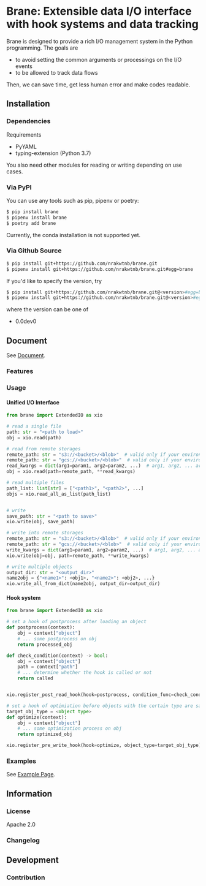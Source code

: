 # Brane: Extensible data I/O interface with hook systems and data tracking 

Brane is designed to provide a rich I/O management system in the Python programming.
The goals are

* to avoid setting the common arguments or processings on the I/O events
* to be allowed to track data flows

Then, we can save time, get less human error and make codes readable.

## Installation

### Dependencies

Requirements
* PyYAML
* typing-extension (Python 3.7)

You also need other modules for reading or writing depending on use cases.

### Via PyPI

You can use any tools such as pip, pipenv or poetry:

```sh
$ pip install brane
$ pipenv install brane
$ poetry add brane
```

Currently, the conda installation is not supported yet.

### Via Github Source

```sh
$ pip install git+https://github.com/nrakwtnb/brane.git
$ pipenv install git+https://github.com/nrakwtnb/brane.git#egg=brane
```

If you'd like to specify the version, try
```sh
$ pip install git+https://github.com/nrakwtnb/brane.git@<version>#egg=brane
$ pipenv install git+https://github.com/nrakwtnb/brane.git@<version>#egg=brane
```
where the version can be one of
* 0.0dev0

## Document

See [Document](https://nrakwtnb.github.io/brane/).

### Features

### Usage

#### Unified I/O Interface

```python
from brane import ExtendedIO as xio

# read a single file
path: str = "<path to load>"
obj = xio.read(path)

# read from remote storages
remote_path: str = "s3://<bucket>/<blob>"  # valid only if your environment detects AWS config
remote_path: str = "gcs://<bucket>/<blob>"  # valid only if your environment detects GCP config
read_kwargs = dict(arg1=param1, arg2=param2, ...)  # arg1, arg2, ... are arguments for the read method of the internally loaded module depending on the extension
obj = xio.read(path=remote_path, **read_kwargs)

# read multiple files
path_list: list[str] = ["<path1>", "<path2>", ...]
objs = xio.read_all_as_list(path_list)


# write
save_path: str = "<path to save>"
xio.write(obj, save_path)

# write into remote storages
remote_path: str = "s3://<bucket>/<blob>"  # valid only if your environment detects AWS config
remote_path: str = "gcs://<bucket>/<blob>"  # valid only if your environment detects GCP config
write_kwargs = dict(arg1=param1, arg2=param2, ...)  # arg1, arg2, ... are arguments for the write method of the internally loaded module depending on the extension and the object to save
xio.write(obj=obj, path=remote_path, **write_kwargs)

# write multiple objects
output_dir: str = "<output_dir>"
name2obj = {"<name1>": <obj1>, "<name2>": <obj2>, ...}
xio.write_all_from_dict(name2obj, output_dir=output_dir)
```

#### Hook system

```python
from brane import ExtendedIO as xio

# set a hook of postprocess after loading an object
def postprocess(context):
    obj = context["object"]
    # ... some postprocess on obj
    return processed_obj

def check_condition(context) -> bool:
    obj = context["object"]
    path = context["path"]
    # ... determine whether the hook is called or not
    return called


xio.register_post_read_hook(hook=postprocess, condition_func=check_condition)

# set a hook of optimiation before objects with the certain type are saved
target_obj_type = <object type>
def optimize(context):
    obj = context["object"]
    # ... some optimization process on obj
    return optimized_obj

xio.register_pre_write_hook(hook=optimize, object_type=target_obj_type)
```

### Examples

See [Example Page](examples).

## Information

### License

Apache 2.0

### Changelog

## Development

### Contribution

